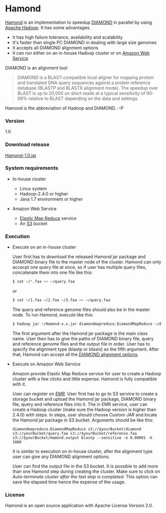 # Hamond

[Hamond](https://gitlab.com/yujia1986/Hamond "Hamond") is an implementation to speedup [DIAMOND](http://ab.inf.uni-tuebingen.de/software/diamond/ "DIAMOND") in parallel by using [Apache Hadoop](https://hadoop.apache.org/ "Hadoop"). It has some advantages.

  - It has high failure tolerance, availability and scalability
  - It's faster than single PC DIAMOND in dealing with large size genomes
  - It accepts all DIAMOND alignment options
  - It can run either on an in-house Hadoop cluster or on [Amazon Web Service](https://aws.amazon.com/ "AWS")

DIAMOND is an alignment tool:

> DIAMOND is a BLAST-compatible local aligner for mapping protein and translated DNA query sequences against a protein reference database (BLASTP and BLASTX alignment mode). The speedup over BLAST is up to 20,000 on short reads at a typical sensitivity of 90-99% relative to BLAST depending on the data and settings.

Hamond is the abbreviation of Hadoop and DIAMOND. :-P

### Version
1.0

### Download release
[Hamond-1.0.jar](https://gitlab.com/yujia/Hamond/uploads/c25e16295093a9b515be82c54190c25d/Hamond-1.0-SNAPSHOT.jar "release")

### System requirements

  - In-house cluster
    - Linux system
    - Hadoop-2.4.0 or higher
    - Java 1.7 environment or higher
    
  - Amazon Web Service
    - [Elastic Map Reduce](https://aws.amazon.com/elasticmapreduce/ "EMR") service
    - An [S3](https://aws.amazon.com/s3/ "S3") bucket

### Execution

  - Execute on an in-house cluster
    
    User first has to download the released Hamond jar package and DIAMOND binary file to the master node of the cluster. Hamond can only accecpt one query file at once, so if user has multiple query files, concatenate them into one file like this:

    ```sh
    $ cat ~/*.faa >> ~/query.faa
    ```
    
    or
    
    ```sh
    $ cat ~/1.faa ~/2.faa ~/3.faa >> ~/query.faa
    ```
    
    The query and reference genome files should also be in the master node. To run Hamond, execute like this:
    
    ```sh
    $ hadoop jar ~/Hamond-x.x.jar diamondmapreduce.DiamondMapReduce ~/diamond ~/query.faa ~/reference.faa ~/Hamond.output blastp --sensitive -e 0.00001 -k 1000
    ```
    
    The first argument after the Hamond jar package is the main class name. User then has to give the paths of DIAMOND binary file, query and reference genome files and the output file in order. User has to specify the alignment type (blastp or blastx) as the fifth argument. After that, Hamond can accept all the [DIAMOND alignment options](https://github.com/bbuchfink/diamond#scoring--reporting-options "options").
    
  - Execute on Amazon Web Service
  
    Amazon provide Elastic Map Reduce service for user to create a Hadoop cluster with a few clicks and little expense. Hamond is fully compatible with it.

    User can register on [*EMR*](https://aws.amazon.com/elasticmapreduce/). User first has to go to S3 service to create a storage bucket and upload the Hamond jar package, DIAMOND binary file, query and reference files into it. The in EMR service, user can create a Hadoop cluster (make sure the Hadoop version is higher than 2.4.0) with steps. In steps, user should choose *Custom JAR* and locate the Hamond jar package in S3 bucket. Arguments should be like this:
    
    ```code
    diamondmapreduce.DiamondMapReduce s3://$yourBucket/diamond s3://yourBucket/query.faa s3://$yourBucket/reference.faa s3://$yourBucket/Hamond.output blastp --sensitive -e 0.00001 -k 1000
    ```
    
    It is similar to execution on in-house cluster, after the alignment type user can give any DIAMOND alignment options.
    
    User can find the output file in the S3 bucket. It is possible to add more than one Hamond step during creating the cluster. Make sure to click on *Auto-terminate cluster after the last step is completed*. This option can save the elapsed time hence the expense of the usage.

### License

Hamond is an open source application with Apache License Version 2.0.